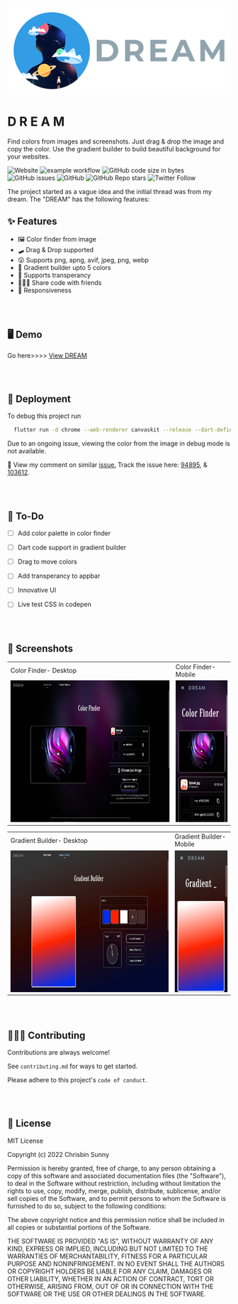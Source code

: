 ![Dream Logo](docs/dreamLogo.png)


# D R E A M

Find colors from images and screenshots. Just drag & drop the image and copy the color. 
Use the gradient builder to build beautiful background for your websites. 


![Website](https://img.shields.io/website?down_message=offline&up_message=online&url=https%3A%2F%2Fchrisbinsunny.github.io%2FFlutter-Talks)
![example workflow](https://github.com/chrisbinsunny/Flutter-Talks/actions/workflows/web.yml/badge.svg)
![GitHub code size in bytes](https://img.shields.io/github/languages/code-size/chrisbinsunny/dream)
![GitHub issues](https://img.shields.io/github/issues/chrisbinsunny/dream)
![GitHub](https://img.shields.io/github/license/chrisbinsunny/dream)
![GitHub Repo stars](https://img.shields.io/github/stars/chrisbinsunny/dream?style=social)
![Twitter Follow](https://img.shields.io/twitter/follow/chrisbinsunny?style=social)


The project started as a vague idea and the initial thread was from my dream. 
The "DREAM" has the following features:
## ✨ Features

- 🖼️ Color finder from image
- 🛹 Drag & Drop supported
- 😲 Supports png, apng, avif, jpeg, png, webp
- 🎨 Gradient builder upto 5 colors
- 🧊 Supports transperancy
- 🧑🏻‍💻 Share code with friends
- 📱 Responsiveness


<br/><br/>
## 🖥️ Demo

Go here>>>> [View DREAM](https://chrisbinsunny.github.io/dream)

<br/><br/>
## 🚀 Deployment

To debug this project run

```bash
  flutter run -d chrome --web-renderer canvaskit --release --dart-define=BROWSER_IMAGE_DECODING_ENABLED=false
```

Due to an ongoing issue, viewing the color from the image in debug mode is not available. 

🚨 View my comment on similar [issue.](https://github.com/flutter/flutter/issues/52609#issuecomment-1283735805)
Track the issue here: [94895](https://github.com/flutter/flutter/issues/94895), & [103612](https://github.com/flutter/flutter/issues/103612).

<br/><br/>
## 🔰 To-Do

- [  ] Add color palette in color finder
- [  ] Dart code support in gradient builder
- [  ] Drag to move colors
- [  ] Add transperancy to appbar
- [  ] Innovative UI
- [  ] Live test CSS in codepen



<br/><br/>
## 📸 Screenshots

<table>
  <tr>
    <td>Color Finder- Desktop</td>
     <td>Color Finder- Mobile</td>
  </tr>
  <tr>
    <td><img src="docs/ss1D.jpg" width=640 height=319></td>
    <td><img src="docs/ss1P.jpg" width=178.3 height=319></td>
  </tr>
 </table>

<table>
  <tr>
    <td>Gradient Builder- Desktop</td>
     <td>Gradient Builder- Mobile</td>
  </tr>
  <tr>
    <td><img src="docs/ss2D.jpg" width=640 height=319></td>
    <td><img src="docs/ss2P.png" width=178.3 height=319></td>
  </tr>
 </table>


<br/><br/>
## 👩🏻‍💻 Contributing

Contributions are always welcome!

See `contributing.md` for ways to get started.

Please adhere to this project's `code of conduct`.


<br/><br/>
## 🔐 License

MIT License

Copyright (c) 2022 Chrisbin Sunny

Permission is hereby granted, free of charge, to any person obtaining a copy
of this software and associated documentation files (the "Software"), to deal
in the Software without restriction, including without limitation the rights
to use, copy, modify, merge, publish, distribute, sublicense, and/or sell
copies of the Software, and to permit persons to whom the Software is
furnished to do so, subject to the following conditions:

The above copyright notice and this permission notice shall be included in all
copies or substantial portions of the Software.

THE SOFTWARE IS PROVIDED "AS IS", WITHOUT WARRANTY OF ANY KIND, EXPRESS OR
IMPLIED, INCLUDING BUT NOT LIMITED TO THE WARRANTIES OF MERCHANTABILITY,
FITNESS FOR A PARTICULAR PURPOSE AND NONINFRINGEMENT. IN NO EVENT SHALL THE
AUTHORS OR COPYRIGHT HOLDERS BE LIABLE FOR ANY CLAIM, DAMAGES OR OTHER
LIABILITY, WHETHER IN AN ACTION OF CONTRACT, TORT OR OTHERWISE, ARISING FROM,
OUT OF OR IN CONNECTION WITH THE SOFTWARE OR THE USE OR OTHER DEALINGS IN THE
SOFTWARE.

